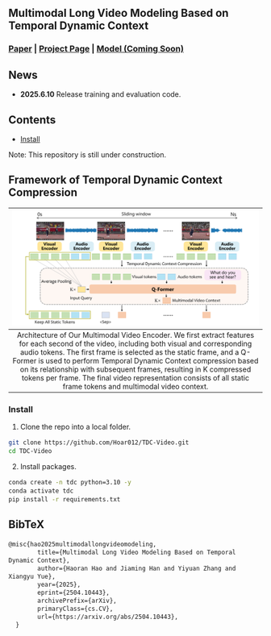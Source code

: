 ## Multimodal Long Video Modeling Based on Temporal Dynamic Context

### [Paper](https://arxiv.org/abs/2504.10443) | [Project Page](https://hoar012.github.io/TDC-Project/) | [Model (Coming Soon)](https://github.com/Hoar012/TDC-Video)


## News
- **2025.6.10** Release training and evaluation code.

<!-- ## Unified Multimodal Long Video Understanding
| <img src="./images/teaser.png" alt="MM-Video" width="600"> |
|:--:| -->


## Contents

- [Install](#install)
<!-- - [Models](#models)
- [Demo](#demo)
- [Data](#data)
- [Training](#Training)
- [Evaluation](#evaluation) -->

Note: This repository is still under construction.

## Framework of Temporal Dynamic Context Compression
| ![TDC](./images/framework.png) |
|:--:|
| Architecture of Our Multimodal Video Encoder. We first extract features for each second of the video, including both visual and corresponding audio tokens. The first frame is selected as the static frame, and a Q-Former is used to perform Temporal Dynamic Context compression based on its relationship with subsequent frames, resulting in K compressed tokens per frame. The final video representation consists of all static frame tokens and multimodal video context. |

### Install

1. Clone the repo into a local folder.

```bash
git clone https://github.com/Hoar012/TDC-Video.git
cd TDC-Video
```

2. Install packages.

```bash
conda create -n tdc python=3.10 -y
conda activate tdc
pip install -r requirements.txt
```

## BibTeX
```
@misc{hao2025multimodallongvideomodeling,
        title={Multimodal Long Video Modeling Based on Temporal Dynamic Context}, 
        author={Haoran Hao and Jiaming Han and Yiyuan Zhang and Xiangyu Yue},
        year={2025},
        eprint={2504.10443},
        archivePrefix={arXiv},
        primaryClass={cs.CV},
        url={https://arxiv.org/abs/2504.10443}, 
  }
```